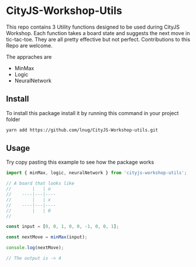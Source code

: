 # CityJS-Workshop-Utils

This repo contains 3 Utility functions designed to be used during []() CityJS Workshop. Each function takes a board state and suggests the next move in tic-tac-toe. They are all pretty effective but not perfect. Contributions to this Repo are welcome.

The appraches are

* MinMax
* Logic
* NeuralNetwork

## Install

To install this package install it by running this command in your project folder

```bash
yarn add https://github.com/lnug/CityJS-Workshop-utils.git
```

## Usage
Try copy pasting this example to see how the package works

```js
import { minMax, logic, neuralNetwork } from 'cityjs-workshop-utils';

// A board that looks like
//        |   | o
//    ----|---|----
//        |   | x
//    ----|---|----
//        |   | 0
//

const input = [0, 0, 1, 0, 0, -1, 0, 0, 1];

const nextMove = minMax(input);

console.log(nextMove);

// The output is -> 4

```


